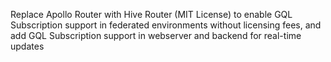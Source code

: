 Replace Apollo Router with Hive Router (MIT License) to enable GQL Subscription support in federated environments without licensing fees, and add GQL Subscription support in webserver and backend for real-time updates